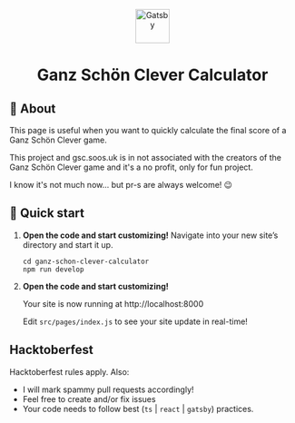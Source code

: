 <p align="center">
  <a href="https://www.gatsbyjs.com/?utm_source=starter&utm_medium=readme&utm_campaign=minimal-starter">
    <img alt="Gatsby" src="https://www.gatsbyjs.com/Gatsby-Monogram.svg" width="60" />
  </a>
</p>
<h1 align="center">
  Ganz Schön Clever Calculator
</h1>

## 🎲 About

This page is useful when you want to quickly calculate the final score of a Ganz Schön Clever game.

This project and gsc.soos.uk is in not associated with the creators of the Ganz Schön Clever game and it's a no profit, only for fun project.

I know it's not much now... but pr-s are always welcome! 😉

## 🚀 Quick start

1.  **Open the code and start customizing!**
    Navigate into your new site’s directory and start it up.

    ```shell
    cd ganz-schon-clever-calculator
    npm run develop
    ```

2.  **Open the code and start customizing!**

    Your site is now running at http://localhost:8000

    Edit `src/pages/index.js` to see your site update in real-time!

## Hacktoberfest

Hacktoberfest rules apply. Also:

- I will mark spammy pull requests accordingly!
- Feel free to create and/or fix issues
- Your code needs to follow best (`ts` | `react` | `gatsby`) practices.
